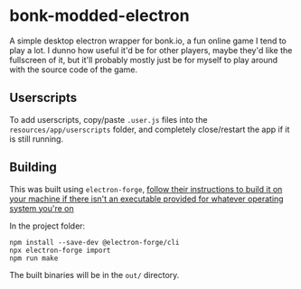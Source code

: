 # bonk-modded-electron

 A simple desktop electron wrapper for bonk.io, a fun online game I tend to play a lot. I dunno how useful it'd be for other players, maybe they'd like the fullscreen of it, but it'll probably mostly just be for myself to play around with the source code of the game.

## Userscripts

To add userscripts, copy/paste `.user.js` files into the `resources/app/userscripts` folder, and completely close/restart the app if it is still running.

## Building

 This was built using `electron-forge`, [follow their instructions to build it on your machine if there isn't an executable provided for whatever operating system you're on](https://www.electronjs.org/docs/latest/tutorial/quick-start#package-and-distribute-your-application)

 In the project folder:

 ```batch
 npm install --save-dev @electron-forge/cli
 npx electron-forge import
 npm run make
 ```

 The built binaries will be in the `out/` directory.

